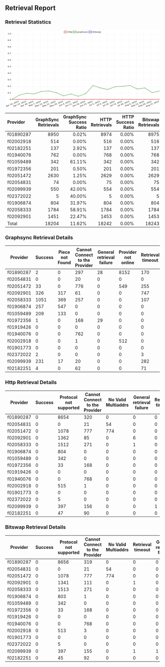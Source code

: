 ## Retrieval Report
### Retrieval Statistics
<img src="https://raw.githubusercontent.com/data-preservation-programs/filplus-checker-assets/main/filecoin-project/filecoin-plus-large-datasets/issues/1341/1693356410292.png"/>

| Provider  | GraphSync Retrievals | GraphSync Success Ratio | HTTP Retrievals | HTTP Success Ratio | Bitswap Retrievals | Bitswap Success Ratio |
| :-------- | -------------------: | ----------------------: | --------------: | -----------------: | -----------------: | --------------------: |
| f01890287 |                 8950 |                   0.02% |            8974 |              0.00% |               8975 |                 0.00% |
| f02002918 |                  514 |                   0.00% |             516 |              0.00% |                516 |                 0.00% |
| f02182251 |                  137 |                   2.92% |             137 |              0.00% |                137 |                 0.00% |
| f01940076 |                  762 |                   0.00% |             768 |              0.00% |                768 |                 0.00% |
| f01059489 |                  342 |                  61.11% |             342 |              0.00% |                342 |                 0.00% |
| f01972356 |                  201 |                   0.50% |             201 |              0.00% |                201 |                 0.00% |
| f02051472 |                 2630 |                   1.25% |            2629 |              0.00% |               2629 |                 0.00% |
| f02054831 |                   74 |                   0.00% |              75 |              0.00% |                 75 |                 0.00% |
| f02099939 |                  550 |                  42.00% |             554 |              0.00% |                554 |                 0.00% |
| f02372022 |                    5 |                  40.00% |               5 |              0.00% |                  5 |                 0.00% |
| f01906874 |                  804 |                  31.97% |             804 |              0.00% |                804 |                 0.00% |
| f02058333 |                 1784 |                  58.91% |            1784 |              0.00% |               1784 |                 0.00% |
| f02092901 |                 1451 |                  22.47% |            1453 |              0.00% |               1453 |                 0.00% |
| Total     |                18204 |                  11.62% |           18242 |              0.00% |              18243 |                 0.00% |

### Graphsync Retrieval Details
| Provider  | Success | Piece not Found | Cannot Connect to the Provider | General retrieval failure | Provider not online | Retrieval timeout | Unconfirmed block transfer | No Valid Multiaddrs |
| --------- | ------- | --------------- | ------------------------------ | ------------------------- | ------------------- | ----------------- | -------------------------- | ------------------- |
| f01890287 | 2       | 0               | 297                            | 28                        | 8152                | 170               | 301                        | 0                   |
| f02054831 | 0       | 0               | 20                             | 0                         | 0                   | 0                 | 0                          | 54                  |
| f02051472 | 33      | 0               | 776                            | 0                         | 549                 | 255               | 238                        | 779                 |
| f02092901 | 326     | 317             | 61                             | 0                         | 0                   | 747               | 0                          | 0                   |
| f02058333 | 1051    | 369             | 257                            | 0                         | 0                   | 107               | 0                          | 0                   |
| f01906874 | 257     | 547             | 0                              | 0                         | 0                   | 0                 | 0                          | 0                   |
| f01059489 | 209     | 133             | 0                              | 0                         | 0                   | 0                 | 0                          | 0                   |
| f01972356 | 1       | 0               | 168                            | 29                        | 0                   | 0                 | 3                          | 0                   |
| f01919426 | 0       | 0               | 0                              | 0                         | 0                   | 0                 | 0                          | 0                   |
| f01940076 | 0       | 0               | 762                            | 0                         | 0                   | 0                 | 0                          | 0                   |
| f02002918 | 0       | 0               | 1                              | 0                         | 512                 | 0                 | 1                          | 0                   |
| f01901773 | 0       | 0               | 0                              | 0                         | 0                   | 0                 | 0                          | 0                   |
| f02372022 | 2       | 0               | 0                              | 0                         | 0                   | 3                 | 0                          | 0                   |
| f02099939 | 231     | 17              | 20                             | 0                         | 0                   | 282               | 0                          | 0                   |
| f02182251 | 4       | 0               | 62                             | 0                         | 0                   | 71                | 0                          | 0                   |

### Http Retrieval Details
| Provider  | Success | Protocol not supported | Cannot Connect to the Provider | No Valid Multiaddrs | General retrieval failure | Retrieval timeout |
| --------- | ------- | ---------------------- | ------------------------------ | ------------------- | ------------------------- | ----------------- |
| f01890287 | 0       | 8654                   | 320                            | 0                   | 0                         | 0                 |
| f02054831 | 0       | 0                      | 21                             | 54                  | 0                         | 0                 |
| f02051472 | 0       | 1078                   | 777                            | 774                 | 0                         | 0                 |
| f02092901 | 0       | 1362                   | 85                             | 0                   | 6                         | 0                 |
| f02058333 | 0       | 1512                   | 271                            | 0                   | 1                         | 0                 |
| f01906874 | 0       | 804                    | 0                              | 0                   | 0                         | 0                 |
| f01059489 | 0       | 342                    | 0                              | 0                   | 0                         | 0                 |
| f01972356 | 0       | 33                     | 168                            | 0                   | 0                         | 0                 |
| f01919426 | 0       | 0                      | 0                              | 0                   | 0                         | 0                 |
| f01940076 | 0       | 0                      | 768                            | 0                   | 0                         | 0                 |
| f02002918 | 0       | 515                    | 1                              | 0                   | 0                         | 0                 |
| f01901773 | 0       | 0                      | 0                              | 0                   | 0                         | 0                 |
| f02372022 | 0       | 5                      | 0                              | 0                   | 0                         | 0                 |
| f02099939 | 0       | 397                    | 156                            | 0                   | 0                         | 1                 |
| f02182251 | 0       | 47                     | 90                             | 0                   | 0                         | 0                 |

### Bitswap Retrieval Details
| Provider  | Success | Protocol not supported | Cannot Connect to the Provider | No Valid Multiaddrs | Retrieval timeout | General retrieval failure |
| --------- | ------- | ---------------------- | ------------------------------ | ------------------- | ----------------- | ------------------------- |
| f01890287 | 0       | 8656                   | 319                            | 0                   | 0                 | 0                         |
| f02054831 | 0       | 0                      | 21                             | 54                  | 0                 | 0                         |
| f02051472 | 0       | 1078                   | 777                            | 774                 | 0                 | 0                         |
| f02092901 | 0       | 1341                   | 111                            | 0                   | 1                 | 0                         |
| f02058333 | 0       | 1513                   | 271                            | 0                   | 0                 | 0                         |
| f01906874 | 0       | 803                    | 1                              | 0                   | 0                 | 0                         |
| f01059489 | 0       | 342                    | 0                              | 0                   | 0                 | 0                         |
| f01972356 | 0       | 33                     | 168                            | 0                   | 0                 | 0                         |
| f01919426 | 0       | 0                      | 0                              | 0                   | 0                 | 0                         |
| f01940076 | 0       | 0                      | 768                            | 0                   | 0                 | 0                         |
| f02002918 | 0       | 513                    | 3                              | 0                   | 0                 | 0                         |
| f01901773 | 0       | 0                      | 0                              | 0                   | 0                 | 0                         |
| f02372022 | 0       | 5                      | 0                              | 0                   | 0                 | 0                         |
| f02099939 | 0       | 397                    | 155                            | 0                   | 1                 | 1                         |
| f02182251 | 0       | 45                     | 92                             | 0                   | 0                 | 0                         |
